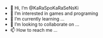- 👋 Hi, I’m @KaRaSpoKaRaSeNsKi
- 👀 I’m interested in games and programing
- 🌱 I’m currently learning ...
- 💞️ I’m looking to collaborate on ...
- 📫 How to reach me ...

<!---
KaRaSpoKaRaSeNsKi/KaRaSpoKaRaSeNsKi is a ✨ special ✨ repository because its `README.md` (this file) appears on your GitHub profile.
You can click the Preview link to take a look at your changes.
--->
